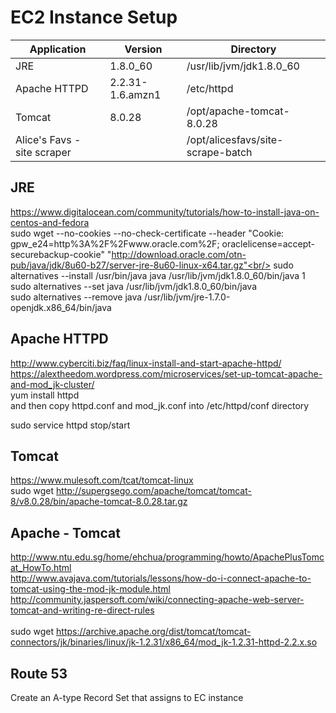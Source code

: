 EC2 Instance Setup
============

| Application | Version | Directory |
|-------------|---------|-----------|
| JRE | 1.8.0_60 | /usr/lib/jvm/jdk1.8.0_60 |
| Apache HTTPD | 2.2.31-1.6.amzn1 | /etc/httpd |
| Tomcat | 8.0.28 | /opt/apache-tomcat-8.0.28 |
| Alice's Favs - site scraper | | /opt/alicesfavs/site-scrape-batch |

JRE
--------
https://www.digitalocean.com/community/tutorials/how-to-install-java-on-centos-and-fedora<br/>
sudo wget --no-cookies --no-check-certificate --header "Cookie: gpw_e24=http%3A%2F%2Fwww.oracle.com%2F; oraclelicense=accept-securebackup-cookie" "http://download.oracle.com/otn-pub/java/jdk/8u60-b27/server-jre-8u60-linux-x64.tar.gz"<br/>
sudo alternatives --install /usr/bin/java java /usr/lib/jvm/jdk1.8.0_60/bin/java 1<br/>
sudo alternatives --set java /usr/lib/jvm/jdk1.8.0_60/bin/java<br/>
sudo alternatives --remove java /usr/lib/jvm/jre-1.7.0-openjdk.x86_64/bin/java


Apache HTTPD
--------
http://www.cyberciti.biz/faq/linux-install-and-start-apache-httpd/<br/>
https://alextheedom.wordpress.com/microservices/set-up-tomcat-apache-and-mod_jk-cluster/<br/>
yum install httpd<br/>
and then copy httpd.conf and mod_jk.conf into /etc/httpd/conf directory

sudo service httpd stop/start

Tomcat
--------
https://www.mulesoft.com/tcat/tomcat-linux<br/>
sudo wget http://supergsego.com/apache/tomcat/tomcat-8/v8.0.28/bin/apache-tomcat-8.0.28.tar.gz

Apache - Tomcat
--------
http://www.ntu.edu.sg/home/ehchua/programming/howto/ApachePlusTomcat_HowTo.html<br/>
http://www.avajava.com/tutorials/lessons/how-do-i-connect-apache-to-tomcat-using-the-mod-jk-module.html<br/>
http://community.jaspersoft.com/wiki/connecting-apache-web-server-tomcat-and-writing-re-direct-rules<br/>
<br/>
sudo wget https://archive.apache.org/dist/tomcat/tomcat-connectors/jk/binaries/linux/jk-1.2.31/x86_64/mod_jk-1.2.31-httpd-2.2.x.so<br/>

Route 53
-------
Create an A-type Record Set that assigns to EC instance

